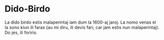 # Dido-Birdo

La dido birdo estis malaperintaj iam dum la 1600-aj jaroj. La nomo venas el la
sono kiun ili faras (au mi diru, ili devis fari, car jam estis nun
malaperintaj). Do jes, ili foriris.
